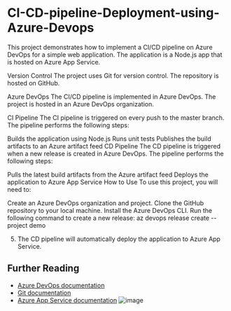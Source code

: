 # CI-CD-pipeline-Deployment-using-Azure-Devops

This project demonstrates how to implement a CI/CD pipeline on Azure DevOps for a simple web application. The application is a Node.js app that is hosted on Azure App Service.

Version Control
The project uses Git for version control. The repository is hosted on GitHub.

Azure DevOps
The CI/CD pipeline is implemented in Azure DevOps. The project is hosted in an Azure DevOps organization.

CI Pipeline
The CI pipeline is triggered on every push to the master branch. The pipeline performs the following steps:

Builds the application using Node.js
Runs unit tests
Publishes the build artifacts to an Azure artifact feed
CD Pipeline
The CD pipeline is triggered when a new release is created in Azure DevOps. The pipeline performs the following steps:

Pulls the latest build artifacts from the Azure artifact feed
Deploys the application to Azure App Service
How to Use
To use this project, you will need to:

Create an Azure DevOps organization and project.
Clone the GitHub repository to your local machine.
Install the Azure DevOps CLI.
Run the following command to create a new release:
az devops release create --project demo


5. The CD pipeline will automatically deploy the application to Azure App Service.

## Further Reading

* [Azure DevOps documentation](https://docs.microsoft.com/en-us/azure/devops/)
* [Git documentation](https://git-scm.com/book/en/v2)
* [Azure App Service documentation](https://docs.microsoft.com/en-us/azure/app-service/)
![image](https://github.com/26udayj/CI-CD-pipeline-Deployment-using-Azure-Devops/assets/90312967/fbf4771a-e4bb-4f06-8bee-37540894c8b7)
